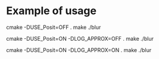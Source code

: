 # Example of usage

cmake -DUSE_Posit=OFF .
make
./blur

cmake -DUSE_Posit=ON -DLOG_APPROX=OFF .
make
./blur

cmake -DUSE_Posit=ON -DLOG_APPROX=ON .
make
./blur
